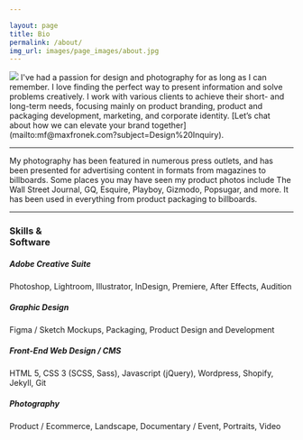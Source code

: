 ```yaml
---

layout: page
title: Bio
permalink: /about/
img_url: images/page_images/about.jpg
---
```


<img class="about-image" src="{{ page.img_url | prepend: site.photourl }}{{ site.img_sizes.small }}" srcset="{{ page.img_url | prepend: site.photourl }}{{ site.img_sizes.small }} 300w, {{ page.img_url | prepend: site.photourl }}{{ site.img_sizes.medium }} 480w, {{ page.img_url | prepend: site.photourl | append: site.img_sizes.grande }} 600w" sizes="80vw" />
I've had a passion for design and photography for as long as I can remember. I love finding the perfect way to present information and solve problems creatively. I work with various clients to achieve their short- and long-term needs, focusing mainly on product branding, product and packaging development, marketing, and corporate identity. [Let’s chat about how we can elevate your brand together](mailto:mf@maxfronek.com?subject=Design%20Inquiry). 


---

My photography has been featured in numerous press outlets, and has been presented for advertising content in formats from magazines to billboards. Some places you may have seen my product photos include The Wall Street Journal, GQ, Esquire, Playboy, Gizmodo, Popsugar, and more. It has been used in everything from product packaging to billboards.

---

### Skills &<br /> Software

##### Adobe Creative Suite
Photoshop, Lightroom, Illustrator, InDesign, Premiere, After Effects, Audition
##### Graphic Design
Figma / Sketch Mockups, Packaging, Product Design and Development
##### Front-End Web Design / CMS
HTML 5, CSS 3 (SCSS, Sass), Javascript (jQuery), Wordpress, Shopify, Jekyll, Git
##### Photography
Product / Ecommerce, Landscape, Documentary / Event, Portraits, Video
